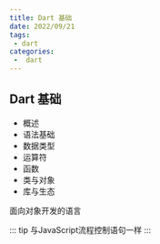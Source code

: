 ```yaml
---
title: Dart 基础
date: 2022/09/21
tags:
 - dart
categories:
 -  dart
---
```


## Dart 基础

+ 概述
+ 语法基础
+ 数据类型
+ 运算符
+ 函数
+ 类与对象
+ 库与生态

面向对象开发的语言

::: tip
与JavaScript流程控制语句一样
:::
